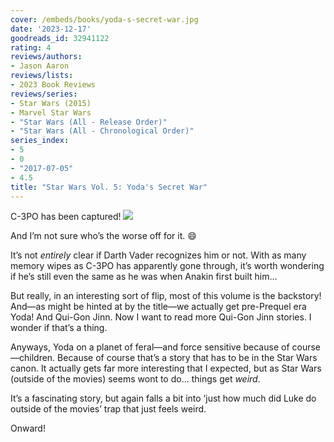 ```yaml
---
cover: /embeds/books/yoda-s-secret-war.jpg
date: '2023-12-17'
goodreads_id: 32941122
rating: 4
reviews/authors:
- Jason Aaron
reviews/lists:
- 2023 Book Reviews
reviews/series:
- Star Wars (2015)
- Marvel Star Wars
- "Star Wars (All - Release Order)"
- "Star Wars (All - Chronological Order)"
series_index:
- 5
- 0
- "2017-07-05"
- 4.5
title: "Star Wars Vol. 5: Yoda's Secret War"
---
```

C-3PO has been captured!
![](/embeds/books/attachments/star-wars-2015-v5-c45575.png)

And I’m not sure who’s the worse off for it. 😄 

It’s not *entirely* clear if Darth Vader recognizes him or not. With as many memory wipes as C-3PO has apparently gone through, it’s worth wondering if he’s still even the same as he was when Anakin first built him… 

But really, in an interesting sort of flip, most of this volume is the backstory! And—as might be hinted at by the title—we actually get pre-Prequel era Yoda! And Qui-Gon Jinn. Now I want to read more Qui-Gon Jinn stories. I wonder if that’s a thing. 

Anyways, Yoda on a planet of feral—and force sensitive because of course—children. Because of course that’s a story that has to be in the Star Wars canon. It actually gets far more interesting that I expected, but as Star Wars (outside of the movies) seems wont to do… things get *weird*. 

It’s a fascinating story, but again falls a bit into ‘just how much did Luke do outside of the movies’ trap that just feels weird. 

Onward!

<!--more-->